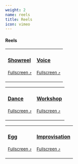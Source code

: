 ```yaml
---
weight: 2
name: reels
title: Reels
icon: vimeo
---
```


#### Reels

<div id="online-status" class="online">
<div class="cf f4">
<table class="fl tl w-100 w-50-ns mb5 collapse">
	<tbody>
	<tr class="">
    <td class="gray fw5 pl2 w-50 w-25-ns hover-bg-near-white transition">
      <a class="solid" target="_blank" href="https://vimeo.com/132351634">
      <h4>Showreel<br></h4>
      <p><small>Fullscreen&nbsp;⤴</small></p>
      </a>
      <!--iframe src="https://player.vimeo.com/video/132351634" frameborder="0"></iframe-->
    </td>
    <td class="gray fw5 pl2 w-50 w-25-ns hover-bg-near-white transition">
      <a class="solid" target="_blank" href="https://vimeo.com/131985127">
      <h4>Voice<br></h4>
      <p><small>Fullscreen&nbsp;⤴</small></p>
      </a>
      <!--iframe src="https://player.vimeo.com/video/131985127" frameborder="0"></iframe-->
    </td>
	</tr>
	</tbody>
</table>

<table class="fl tl w-100 w-50-ns mb5 collapse">
	<tbody>
		<tr class="">
			<td class="gray fw5 pl2 w-50 w-25-ns hover-bg-near-white transition">
        <a class="solid" target="_blank" href="https://vimeo.com/223523621">
        <h4>Dance<br></h4>
        <p><small>Fullscreen&nbsp;⤴</small></p>
        </a>
        <!--iframe src="https://player.vimeo.com/video/223523621" frameborder="0"></iframe-->
      </td>
      <td class="gray fw5 pl2 w-50 w-25-ns hover-bg-near-white transition">
        <a class="solid" target="_blank" href="https://vimeo.com/223522722">
        <h4>Workshop<br></h4>
        <p><small>Fullscreen&nbsp;⤴</small></p>
        </a>
        <!--iframe src="https://player.vimeo.com/video/223522722" frameborder="0"></iframe-->
      </td>
		</tr>
	</tbody>
</table>

<table class="fl tl w-100 w-50-ns mb5 collapse">
	<tbody>
	<tr class="">
    <td class="gray fw5 pl2 w-50 w-25-ns hover-bg-near-white transition">
      <a class="solid" target="_blank" href="https://vimeo.com/223523547">
      <h4>Egg<br></h4>
      <p><small>Fullscreen&nbsp;⤴</small></p>
      </a>
      <!--iframe src="https://player.vimeo.com/video/223523547" frameborder="0"></iframe-->
    </td>
    <td class="gray fw5 pl2 w-50 w-25-ns hover-bg-near-white transition">
      <a class="solid" target="_blank" href="https://vimeo.com/125913669">
      <h4>Improvisation<br></h4>
      <p><small>Fullscreen&nbsp;⤴</small></p>
      </a>
      <!--iframe src="https://player.vimeo.com/video/125913669" frameborder="0"></iframe-->
    </td>
	</tr>
	</tbody>
</table>
</div>
</div>
